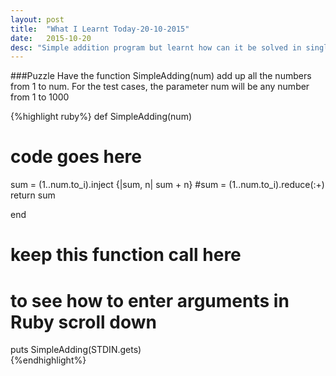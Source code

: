 ```yaml
---
layout: post
title:  "What I Learnt Today-20-10-2015"
date:   2015-10-20 
desc: "Simple addition program but learnt how can it be solved in single line"
---
```


###Puzzle
Have the function SimpleAdding(num) add up all the numbers from 1 to num. For the test cases, the parameter num will be any number from 1 to 1000

{%highlight ruby%}
def SimpleAdding(num)

  # code goes here
  sum = (1..num.to_i).inject {|sum, n| sum + n}
  #sum =  (1..num.to_i).reduce(:+)
  return sum 
         
end
   
# keep this function call here 
# to see how to enter arguments in Ruby scroll down   
puts SimpleAdding(STDIN.gets)  
{%endhighlight%}